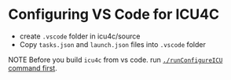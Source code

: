 <!--- © 2020 and later: Unicode, Inc. and others. ---> 
<!--- License & terms of use: http://www.unicode.org/copyright.html#License --->

# Configuring VS Code for ICU4C

  - create `.vscode` folder in icu4c/source
  - Copy `tasks.json` and `launch.json` files into `.vscode` folder

NOTE
 Before you build `icu4c` from vs code. run [`./runConfigureICU` command first](http://userguide.icu-project.org/icufaq).
